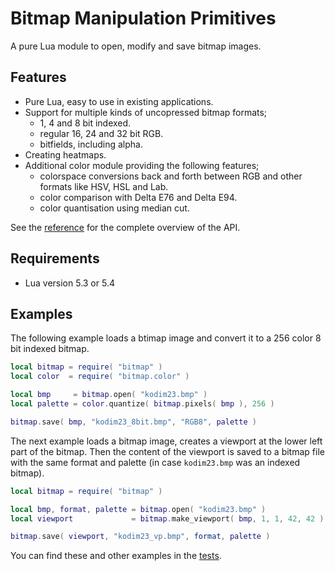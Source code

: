 # Bitmap Manipulation Primitives

A pure Lua module to open, modify and save bitmap images.

## Features

* Pure Lua, easy to use in existing applications.
* Support for multiple kinds of uncopressed bitmap formats;
  * 1, 4 and 8 bit indexed.
  * regular 16, 24 and 32 bit RGB.
  * bitfields, including alpha.
* Creating heatmaps.
* Additional color module providing the following features;
  * colorspace conversions back and forth between RGB and other formats like HSV, HSL and Lab.
  * color comparison with Delta E76 and Delta E94.
  * color quantisation using median cut.

See the [reference](/reference.md) for the complete overview of the API.

## Requirements

* Lua version 5.3 or 5.4

## Examples

The following example loads a btimap image and convert it to a 256 color 8 bit indexed bitmap.

``` lua
local bitmap = require( "bitmap" )
local color  = require( "bitmap.color" )

local bmp     = bitmap.open( "kodim23.bmp" )
local palette = color.quantize( bitmap.pixels( bmp ), 256 )

bitmap.save( bmp, "kodim23_8bit.bmp", "RGB8", palette )
```

The next example loads a bitmap image, creates a viewport at the lower left part of the bitmap.
Then the content of the viewport is saved to a bitmap file with the same format and palette (in case `kodim23.bmp` was an indexed bitmap).

``` lua
local bitmap = require( "bitmap" )

local bmp, format, palette = bitmap.open( "kodim23.bmp" )
local viewport             = bitmap.make_viewport( bmp, 1, 1, 42, 42 )

bitmap.save( viewport, "kodim23_vp.bmp", format, palette )
```

You can find these and other examples in the [tests](/test).
